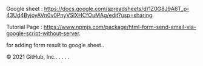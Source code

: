 Google sheet : https://docs.google.com/spreadsheets/d/1Z0G8J9A6T_p-43Ud4ByjoyAVn0v0PnyVSlXHCfOuMAg/edit?usp=sharing.

Tutorial Page : https://www.npmjs.com/package/html-form-send-email-via-google-script-without-server.

for adding form result to google sheet..

© 2021 GitHub, Inc..
.
.
.
.
